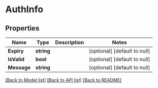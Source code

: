 # AuthInfo

## Properties
Name | Type | Description | Notes
------------ | ------------- | ------------- | -------------
**Expiry** | **string** |  | [optional] [default to null]
**IsValid** | **bool** |  | [optional] [default to null]
**Message** | **string** |  | [optional] [default to null]

[[Back to Model list]](../README.md#documentation-for-models) [[Back to API list]](../README.md#documentation-for-api-endpoints) [[Back to README]](../README.md)

